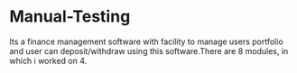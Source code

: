 # Manual-Testing

Its a finance management software with facility to manage users portfolio and user can deposit/withdraw using this software.There are 8 modules, in which i worked on 4.
